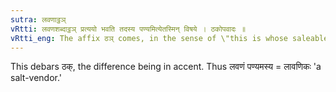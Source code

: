 ```yaml
---
sutra: लवणाट्ठञ्
vRtti: लवणशब्दाट्ठञ् प्रत्ययो भवति तदस्य पण्यमित्येतस्मिन् विषये । ठकोपवादः ॥
vRtti_eng: The affix ठञ् comes, in the sense of \"this is whose saleable commodity,\" after the word \"_lavana_.'
---
```

This debars ठक्, the difference being in accent. Thus लवणं पण्यमस्य = लावणिकः 'a salt-vendor.'
